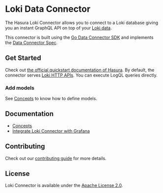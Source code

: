# Loki Data Connector

The Hasura Loki Connector allows you to connect to a Loki database giving you an instant GraphQL API on top of your [Loki data](https://grafana.com/docs/loki/latest/).

This connector is built using the [Go Data Connector SDK](https://github.com/hasura/ndc-sdk-go) and implements the [Data Connector Spec](https://github.com/hasura/ndc-spec).

## Get Started

Check out [the official quickstart documentation of Hasura](https://hasura.io/docs/3.0/getting-started/quickstart). By default, the connector serves [Loki HTTP APIs](https://grafana.com/docs/loki/latest/reference/loki-http-api/). You can execute LogQL queries directly.

### Add models

See [Concepts](./docs/concepts.md) to know how to define models.

## Documentation

- [Concepts](./docs/concepts.md)
- [Integrate Loki Connector with Grafana](./docs/grafana.md)

## Contributing

Check out our [contributing guide](./docs/contributing.md) for more details.

## License

Loki Connector is available under the [Apache License 2.0](./LICENSE).
